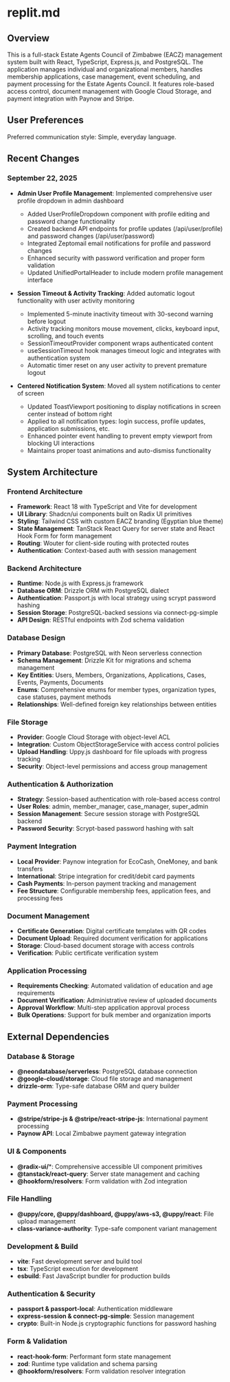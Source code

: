 # replit.md

## Overview

This is a full-stack Estate Agents Council of Zimbabwe (EACZ) management system built with React, TypeScript, Express.js, and PostgreSQL. The application manages individual and organizational members, handles membership applications, case management, event scheduling, and payment processing for the Estate Agents Council. It features role-based access control, document management with Google Cloud Storage, and payment integration with Paynow and Stripe.

## User Preferences

Preferred communication style: Simple, everyday language.

## Recent Changes

### September 22, 2025
- **Admin User Profile Management**: Implemented comprehensive user profile dropdown in admin dashboard
  - Added UserProfileDropdown component with profile editing and password change functionality
  - Created backend API endpoints for profile updates (/api/user/profile) and password changes (/api/user/password)
  - Integrated Zeptomail email notifications for profile and password changes
  - Enhanced security with password verification and proper form validation
  - Updated UnifiedPortalHeader to include modern profile management interface

- **Session Timeout & Activity Tracking**: Added automatic logout functionality with user activity monitoring
  - Implemented 5-minute inactivity timeout with 30-second warning before logout
  - Activity tracking monitors mouse movement, clicks, keyboard input, scrolling, and touch events
  - SessionTimeoutProvider component wraps authenticated content
  - useSessionTimeout hook manages timeout logic and integrates with authentication system
  - Automatic timer reset on any user activity to prevent premature logout

- **Centered Notification System**: Moved all system notifications to center of screen
  - Updated ToastViewport positioning to display notifications in screen center instead of bottom right
  - Applied to all notification types: login success, profile updates, application submissions, etc.
  - Enhanced pointer event handling to prevent empty viewport from blocking UI interactions
  - Maintains proper toast animations and auto-dismiss functionality

## System Architecture

### Frontend Architecture
- **Framework**: React 18 with TypeScript and Vite for development
- **UI Library**: Shadcn/ui components built on Radix UI primitives
- **Styling**: Tailwind CSS with custom EACZ branding (Egyptian blue theme)
- **State Management**: TanStack React Query for server state and React Hook Form for form management
- **Routing**: Wouter for client-side routing with protected routes
- **Authentication**: Context-based auth with session management

### Backend Architecture
- **Runtime**: Node.js with Express.js framework
- **Database ORM**: Drizzle ORM with PostgreSQL dialect
- **Authentication**: Passport.js with local strategy using scrypt password hashing
- **Session Storage**: PostgreSQL-backed sessions via connect-pg-simple
- **API Design**: RESTful endpoints with Zod schema validation

### Database Design
- **Primary Database**: PostgreSQL with Neon serverless connection
- **Schema Management**: Drizzle Kit for migrations and schema management
- **Key Entities**: Users, Members, Organizations, Applications, Cases, Events, Payments, Documents
- **Enums**: Comprehensive enums for member types, organization types, case statuses, payment methods
- **Relationships**: Well-defined foreign key relationships between entities

### File Storage
- **Provider**: Google Cloud Storage with object-level ACL
- **Integration**: Custom ObjectStorageService with access control policies
- **Upload Handling**: Uppy.js dashboard for file uploads with progress tracking
- **Security**: Object-level permissions and access group management

### Authentication & Authorization
- **Strategy**: Session-based authentication with role-based access control
- **User Roles**: admin, member_manager, case_manager, super_admin
- **Session Management**: Secure session storage with PostgreSQL backend
- **Password Security**: Scrypt-based password hashing with salt

### Payment Integration
- **Local Provider**: Paynow integration for EcoCash, OneMoney, and bank transfers
- **International**: Stripe integration for credit/debit card payments
- **Cash Payments**: In-person payment tracking and management
- **Fee Structure**: Configurable membership fees, application fees, and processing fees

### Document Management
- **Certificate Generation**: Digital certificate templates with QR codes
- **Document Upload**: Required document verification for applications
- **Storage**: Cloud-based document storage with access controls
- **Verification**: Public certificate verification system

### Application Processing
- **Requirements Checking**: Automated validation of education and age requirements
- **Document Verification**: Administrative review of uploaded documents
- **Approval Workflow**: Multi-step application approval process
- **Bulk Operations**: Support for bulk member and organization imports

## External Dependencies

### Database & Storage
- **@neondatabase/serverless**: PostgreSQL database connection
- **@google-cloud/storage**: Cloud file storage and management
- **drizzle-orm**: Type-safe database ORM and query builder

### Payment Processing
- **@stripe/stripe-js & @stripe/react-stripe-js**: International payment processing
- **Paynow API**: Local Zimbabwe payment gateway integration

### UI & Components
- **@radix-ui/***: Comprehensive accessible UI component primitives
- **@tanstack/react-query**: Server state management and caching
- **@hookform/resolvers**: Form validation with Zod integration

### File Handling
- **@uppy/core, @uppy/dashboard, @uppy/aws-s3, @uppy/react**: File upload management
- **class-variance-authority**: Type-safe component variant management

### Development & Build
- **vite**: Fast development server and build tool
- **tsx**: TypeScript execution for development
- **esbuild**: Fast JavaScript bundler for production builds

### Authentication & Security
- **passport & passport-local**: Authentication middleware
- **express-session & connect-pg-simple**: Session management
- **crypto**: Built-in Node.js cryptographic functions for password hashing

### Form & Validation
- **react-hook-form**: Performant form state management
- **zod**: Runtime type validation and schema parsing
- **@hookform/resolvers**: Form validation resolver integration
